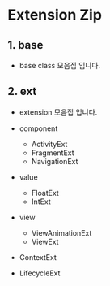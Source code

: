 # Extension Zip

## 1. base
- base class 모음집 입니다. 

## 2. ext
- extension 모음집 입니다.

- component
  - ActivityExt
  - FragmentExt
  - NavigationExt
- value
  - FloatExt
  - IntExt
- view
  - ViewAnimationExt
  - ViewExt
- ContextExt
- LifecycleExt